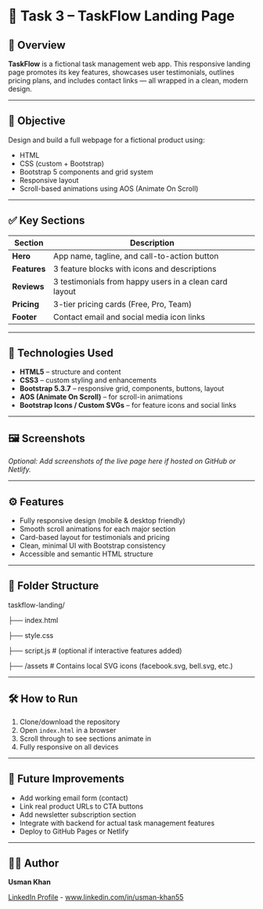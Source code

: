 # 🚀 Task 3 – TaskFlow Landing Page

## 📘 Overview

**TaskFlow** is a fictional task management web app. This responsive landing page promotes its key features, showcases user testimonials, outlines pricing plans, and includes contact links — all wrapped in a clean, modern design.

---

## 🎯 Objective

Design and build a full webpage for a fictional product using:

- HTML
- CSS (custom + Bootstrap)
- Bootstrap 5 components and grid system
- Responsive layout
- Scroll-based animations using AOS (Animate On Scroll)

---

## ✅ Key Sections

| Section            | Description                                            |
| ------------------ | ------------------------------------------------------ |
| **Hero**     | App name, tagline, and call-to-action button           |
| **Features** | 3 feature blocks with icons and descriptions           |
| **Reviews**  | 3 testimonials from happy users in a clean card layout |
| **Pricing**  | 3-tier pricing cards (Free, Pro, Team)                 |
| **Footer**   | Contact email and social media icon links              |

---

## 🧩 Technologies Used

- **HTML5** – structure and content
- **CSS3** – custom styling and enhancements
- **Bootstrap 5.3.7** – responsive grid, components, buttons, layout
- **AOS (Animate On Scroll)** – for scroll-in animations
- **Bootstrap Icons / Custom SVGs** – for feature icons and social links

---

## 🖼️ Screenshots

_Optional: Add screenshots of the live page here if hosted on GitHub or Netlify._

---

## ⚙️ Features

- Fully responsive design (mobile & desktop friendly)
- Smooth scroll animations for each major section
- Card-based layout for testimonials and pricing
- Clean, minimal UI with Bootstrap consistency
- Accessible and semantic HTML structure

---

## 📂 Folder Structure

taskflow-landing/

├── index.html

├── style.css

├── script.js         # (optional if interactive features added)

├── /assets           # Contains local SVG icons (facebook.svg, bell.svg, etc.)

---

## 🛠️ How to Run

1. Clone/download the repository
2. Open `index.html` in a browser
3. Scroll through to see sections animate in
4. Fully responsive on all devices

---

## 📌 Future Improvements

- Add working email form (contact)
- Link real product URLs to CTA buttons
- Add newsletter subscription section
- Integrate with backend for actual task management features
- Deploy to GitHub Pages or Netlify

---

## 👨‍💻 Author

**Usman Khan**

[LinkedIn Profile](www.linkedin.com/in/usman-khan55) - www.linkedin.com/in/usman-khan55
